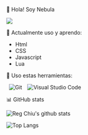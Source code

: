 :wave: Hola! Soy Nebula

![](https://komarev.com/ghpvc/?username=nebula&color=blueviolet&style=flat-square)

🌱 Actualmente uso y aprendo:

- Html
- CSS
- Javascript
- Lua

:rocket: Uso estas herramientas:

&ensp;![Git](https://img.shields.io/badge/-Git-3E2C00?style=flat-square&logo=Git)&ensp;&ensp;![Visual Studio Code](https://img.shields.io/badge/-VsCode-2C2C32?style=flat-square&logo=visual-studio-code&logoColor=0078D7)

:bar_chart: GitHub stats

![Reg Chiu's github stats](https://github-readme-stats.vercel.app/api?username=nebula0366&show_icons=true&title_color=19F9D8&icon_color=19F9D8&bg_color=002B36&text_color=FFFFFF)

![Top Langs](https://github-readme-stats.vercel.app/api/top-langs/?username=nebula0366&layout=compact&title_color=19F9D8&icon_color=19F9D8&bg_color=002B36&text_color=FFFFFF)

